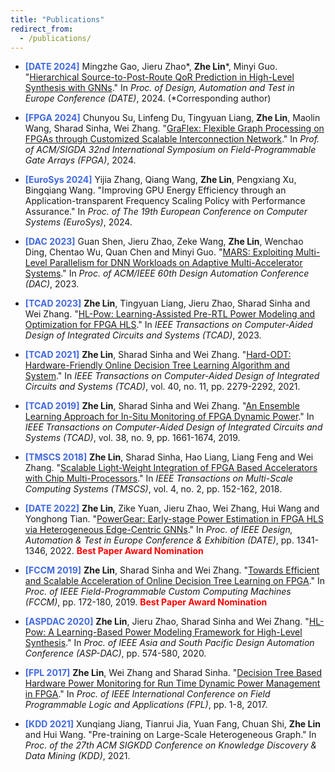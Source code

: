```yaml
---
title: "Publications"
redirect_from: 
  - /publications/
---
```


- <span style="color: #4169E1">**[DATE 2024]**</span> Mingzhe Gao, Jieru Zhao\*, **Zhe Lin**\*, Minyi Guo. "[Hierarchical Source-to-Post-Route QoR Prediction in High-Level Synthesis with GNNs](https://arxiv.org/abs/2401.08696)." In *Proc. of Design, Automation and Test in Europe Conference (DATE)*, 2024. (*Corresponding author)

- <span style="color: #4169E1">**[FPGA 2024]**</span> Chunyou Su, Linfeng Du, Tingyuan Liang, **Zhe Lin**, Maolin Wang, Sharad Sinha, Wei Zhang. "[GraFlex: Flexible Graph Processing on FPGAs through Customized Scalable Interconnection Network](https://dl.acm.org/doi/10.1145/3626202.3637573)." In *Prof. of ACM/SIGDA 32nd International Symposium on Field-Programmable Gate Arrays (FPGA)*, 2024.

- <span style="color: #4169E1">**[EuroSys 2024]**</span> Yijia Zhang, Qiang Wang, **Zhe Lin**, Pengxiang Xu, Bingqiang Wang. "Improving GPU Energy Efficiency through an Application-transparent Frequency Scaling Policy with Performance Assurance." In *Proc. of The 19th European Conference on Computer Systems (EuroSys)*, 2024.

- <span style="color: #4169E1">**[DAC 2023]**</span> Guan Shen, Jieru Zhao, Zeke Wang, **Zhe Lin**, Wenchao Ding, Chentao Wu, Quan Chen and Minyi Guo. "[MARS: Exploiting Multi-Level Parallelism for DNN Workloads on Adaptive Multi-Accelerator Systems](https://ieeexplore.ieee.org/abstract/document/10247992/)." In *Proc. of ACM/IEEE 60th Design Automation Conference (DAC)*, 2023.

- <span style="color: #4169E1">**[TCAD 2023]**</span> **Zhe Lin**, Tingyuan Liang, Jieru Zhao, Sharad Sinha and Wei Zhang. "[HL-Pow: Learning-Assisted Pre-RTL Power Modeling and Optimization for FPGA HLS](http://zlinaf.github.io/files/TCAD23.pdf)." In *IEEE Transactions on Computer-Aided Design of Integrated Circuits and Systems (TCAD)*, 2023.

- <span style="color: #4169E1">**[TCAD 2021]**</span> **Zhe Lin**, Sharad Sinha and Wei Zhang. "[Hard-ODT: Hardware-Friendly Online Decision Tree Learning Algorithm and System](http://zlinaf.github.io/files/TCAD21.pdf)." In *IEEE Transactions on Computer-Aided Design of Integrated Circuits and Systems (TCAD)*, vol. 40, no. 11, pp. 2279-2292, 2021.

- <span style="color: #4169E1">**[TCAD 2019]**</span> **Zhe Lin**, Sharad Sinha and Wei Zhang. "[An Ensemble Learning Approach for In-Situ Monitoring of FPGA Dynamic Power](http://zlinaf.github.io/files/TCAD19.pdf)." In *IEEE Transactions on Computer-Aided Design of Integrated Circuits and Systems (TCAD)*, vol. 38, no. 9, pp. 1661-1674, 2019.

- <span style="color: #4169E1">**[TMSCS 2018]**</span> **Zhe Lin**, Sharad Sinha, Hao Liang, Liang Feng and Wei Zhang. "[Scalable Light-Weight Integration of FPGA Based Accelerators with Chip Multi-Processors](http://zlinaf.github.io/files/TMSCS19.pdf)." In *IEEE Transactions on Multi-Scale Computing Systems (TMSCS)*, vol. 4, no. 2, pp. 152-162, 2018.

- <span style="color: #4169E1">**[DATE 2022]**</span> **Zhe Lin**, Zike Yuan, Jieru Zhao, Wei Zhang, Hui Wang and Yonghong Tian. "[PowerGear: Early-stage Power Estimation in FPGA HLS via Heterogeneous Edge-Centric GNNs](http://zlinaf.github.io/files/DATE22.pdf)." In *Proc. of IEEE Design, Automation & Test in Europe Conference & Exhibition (DATE)*, pp. 1341-1346, 2022. <span style="color: red"> **Best Paper Award Nomination** </span>

- <span style="color: #4169E1">**[FCCM 2019]**</span> **Zhe Lin**, Sharad Sinha and Wei Zhang. "[Towards Efficient and Scalable Acceleration of Online Decision Tree Learning on FPGA](http://zlinaf.github.io/files/FCCM19.pdf)." In *Proc. of IEEE Field-Programmable Custom Computing Machines (FCCM)*, pp. 172-180, 2019. <span style="color: red"> **Best Paper Award Nomination** </span>

- <span style="color: #4169E1">**[ASPDAC 2020]**</span> **Zhe Lin**, Jieru Zhao, Sharad Sinha and Wei Zhang. "[HL-Pow: A Learning-Based Power Modeling Framework for High-Level Synthesis](http://zlinaf.github.io/files/ASPDA20.pdf)." In *Proc. of IEEE Asia and South Pacific Design Automation Conference (ASP-DAC)*, pp. 574-580, 2020.

- <span style="color: #4169E1">**[FPL 2017]**</span> **Zhe Lin**, Wei Zhang and Sharad Sinha. "[Decision Tree Based Hardware Power Monitoring for Run Time Dynamic Power Management in FPGA](http://zlinaf.github.io/files/FPL17.pdf)." In *Proc. of IEEE International Conference on Field Programmable Logic and Applications (FPL)*, pp. 1-8, 2017.

- <span style="color: #4169E1">**[KDD 2021]**</span> Xunqiang Jiang, Tianrui Jia, Yuan Fang, Chuan Shi, **Zhe Lin** and Hui Wang. "Pre-training on Large-Scale Heterogeneous Graph." In *Proc. of the 27th ACM SIGKDD Conference on Knowledge Discovery & Data Mining (KDD)*, 2021.
